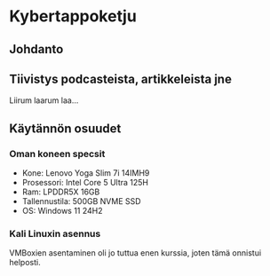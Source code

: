 # Kybertappoketju

## Johdanto


## Tiivistys podcasteista, artikkeleista jne
Liirum laarum laa...

## Käytännön osuudet

### Oman koneen specsit
- Kone: Lenovo Yoga Slim 7i 14IMH9
- Prosessori: Intel Core 5 Ultra 125H
- Ram: LPDDR5X 16GB
- Tallennustila: 500GB NVME SSD
- OS: Windows 11 24H2

### Kali Linuxin asennus
VMBoxien asentaminen oli jo tuttua enen kurssia, joten tämä onnistui helposti. 
